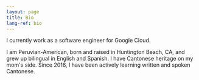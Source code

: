 ```yaml
---
layout: page
title: Bio
lang-ref: bio
---
```


I currently work as a software engineer for Google Cloud.

I am Peruvian-American, born and raised in Huntington Beach, CA, and grew up bilingual in English and Spanish. I have Cantonese heritage on my mom's side. Since 2016, I have been actively learning written and spoken Cantonese.
